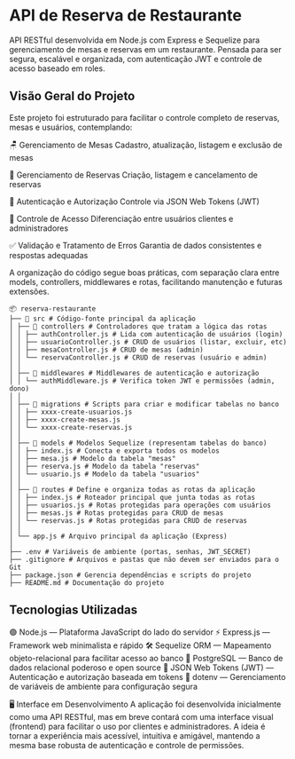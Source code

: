 # API de Reserva de Restaurante

API RESTful desenvolvida em Node.js com Express e Sequelize para gerenciamento de mesas e reservas em um restaurante. Pensada para ser segura, escalável e organizada, com autenticação JWT e controle de acesso baseado em roles.

## Visão Geral do Projeto

Este projeto foi estruturado para facilitar o controle completo de reservas, mesas e usuários, contemplando:

🪑 Gerenciamento de Mesas
Cadastro, atualização, listagem e exclusão de mesas

📅 Gerenciamento de Reservas
Criação, listagem e cancelamento de reservas

🔐 Autenticação e Autorização
Controle via JSON Web Tokens (JWT)

👥 Controle de Acesso
Diferenciação entre usuários clientes e administradores

✅ Validação e Tratamento de Erros
Garantia de dados consistentes e respostas adequadas

A organização do código segue boas práticas, com separação clara entre models, controllers, middlewares e rotas, facilitando manutenção e futuras extensões.
```
📦 reserva-restaurante
├── 📁 src # Código-fonte principal da aplicação
│ ├── 📁 controllers # Controladores que tratam a lógica das rotas
│ │ ├── authController.js # Lida com autenticação de usuários (login)
│ │ ├── usuarioController.js # CRUD de usuários (listar, excluir, etc)
│ │ ├── mesaController.js # CRUD de mesas (admin)
│ │ └── reservaController.js # CRUD de reservas (usuário e admin)
│ │
│ ├── 📁 middlewares # Middlewares de autenticação e autorização
│ │ └── authMiddleware.js # Verifica token JWT e permissões (admin, dono)
│ │
│ ├── 📁 migrations # Scripts para criar e modificar tabelas no banco
│ │ ├── xxxx-create-usuarios.js
│ │ ├── xxxx-create-mesas.js
│ │ └── xxxx-create-reservas.js
│ │
│ ├── 📁 models # Modelos Sequelize (representam tabelas do banco)
│ │ ├── index.js # Conecta e exporta todos os modelos
│ │ ├── mesa.js # Modelo da tabela "mesas"
│ │ ├── reserva.js # Modelo da tabela "reservas"
│ │ └── usuario.js # Modelo da tabela "usuarios"
│ │
│ ├── 📁 routes # Define e organiza todas as rotas da aplicação
│ │ ├── index.js # Roteador principal que junta todas as rotas
│ │ ├── usuarios.js # Rotas protegidas para operações com usuários
│ │ ├── mesas.js # Rotas protegidas para CRUD de mesas
│ │ └── reservas.js # Rotas protegidas para CRUD de reservas
│ │
│ └── app.js # Arquivo principal da aplicação (Express)
│
├── .env # Variáveis de ambiente (portas, senhas, JWT_SECRET)
├── .gitignore # Arquivos e pastas que não devem ser enviados para o Git
├── package.json # Gerencia dependências e scripts do projeto
├── README.md # Documentação do projeto
```
## Tecnologias Utilizadas

🟢 Node.js — Plataforma JavaScript do lado do servidor
⚡ Express.js — Framework web minimalista e rápido
🛠️ Sequelize ORM — Mapeamento objeto-relacional para facilitar acesso ao banco
🐘 PostgreSQL — Banco de dados relacional poderoso e open source
🔐 JSON Web Tokens (JWT) — Autenticação e autorização baseada em tokens
🌿 dotenv — Gerenciamento de variáveis de ambiente para configuração segura

🖥️ Interface em Desenvolvimento
A aplicação foi desenvolvida inicialmente como uma API RESTful, mas em breve contará com uma interface visual (frontend) para facilitar o uso por clientes e administradores.
A ideia é tornar a experiência mais acessível, intuitiva e amigável, mantendo a mesma base robusta de autenticação e controle de permissões.



